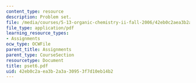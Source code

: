 ```yaml
---
content_type: resource
description: Problem set.
file: /media/courses/5-13-organic-chemistry-ii-fall-2006/42eb0c2aea3b2a3a30953f7d10eb14b2_pset6.pdf
file_type: application/pdf
learning_resource_types:
- Assignments
ocw_type: OCWFile
parent_title: Assignments
parent_type: CourseSection
resourcetype: Document
title: pset6.pdf
uid: 42eb0c2a-ea3b-2a3a-3095-3f7d10eb14b2
---
```


